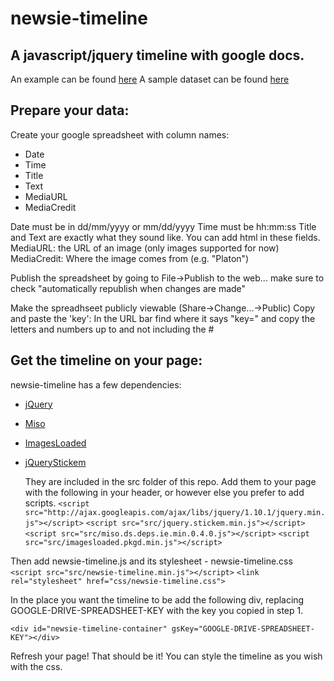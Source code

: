 newsie-timeline
====================
A javascript/jquery timeline with google docs.
-----------------

An example can be found [here](http://timeline.faridrener.com)
A sample dataset can be found [here](https://docs.google.com/spreadsheet/ccc?key=0Ag-BlnbZq4DXdG9YM1hnY3lsNXlZYW9UTnF4Y1dRdEE#gid=0)

Prepare your data:
-----------------
Create your google spreadsheet with column names:
- Date 
- Time
- Title
- Text
- MediaURL
- MediaCredit

Date must be in dd/mm/yyyy or mm/dd/yyyy
Time must be hh:mm:ss
Title and Text are exactly what they sound like. You can add html in these fields. 
MediaURL: the URL of an image (only images supported for now)
MediaCredit: Where the image comes from (e.g. "Platon")

Publish the spreadsheet by going to File->Publish to the web... make sure to check "automatically republish when changes are made"

Make the spreadhseet publicly viewable (Share->Change...->Public)
Copy and paste the 'key': In the URL bar find where it says "key=" and copy the letters and numbers up to and not including the #

Get the timeline on your page:
------------------------------
newsie-timeline has a few dependencies:
- [jQuery](http://jquery.com/)
- [Miso](http://misoproject.com/)
- [ImagesLoaded](https://github.com/desandro/imagesloaded)
- [jQueryStickem](https://github.com/davist11/jQuery-Stickem)

	They are included in the src folder of this repo. 
	Add them to your page with the following in your header, or however else you prefer to add scripts.
	`<script src="http://ajax.googleapis.com/ajax/libs/jquery/1.10.1/jquery.min.js"></script>`
	`<script src="src/jquery.stickem.min.js"></script>`
	`<script src="src/miso.ds.deps.ie.min.0.4.0.js"></script>`
	`<script src="src/imagesloaded.pkgd.min.js"></script>`

Then add newsie-timeline.js and its stylesheet - newsie-timeline.css
	`<script src="src/newsie-timeline.min.js"></script>`
	`<link rel="stylesheet" href="css/newsie-timeline.css">` 

In the place you want the timeline to be add the following div, replacing GOOGLE-DRIVE-SPREADSHEET-KEY with the key you copied in step 1. 

`<div id="newsie-timeline-container" gsKey="GOOGLE-DRIVE-SPREADSHEET-KEY"></div>`

Refresh your page! That should be it! You can style the timeline as you wish with the css. 